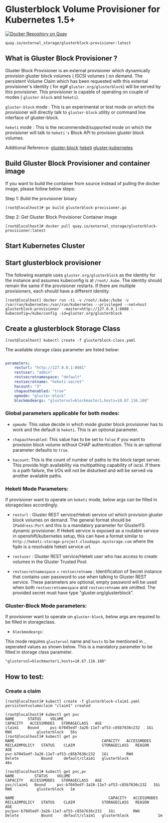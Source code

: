 # Glusterblock Volume Provisioner for Kubernetes 1.5+


[![Docker Repository on Quay](https://quay.io/repository/external_storage/glusterblock-provisioner/status "Docker Repository on Quay")](https://quay.io/repository/external_storage/glusterblock-provisioner)
```
quay.io/external_storage/glusterblock-provisioner:latest
```


## What is Gluster Block Provisioner ?

Gluster Block Provisioner is an external provisioner which dynamically provision gluster block volumes ( ISCSI volumes ) on demand. The persistent Volume Claim which has been requested with this external provisioner's identity ( for eg# `gluster.org/glusterblock`)  will be served by this provisioner. This provisioner is capable of operating on couple of modes ( `gluster-block` and `heketi`).

`gluster-block` mode :  This is an experimental or test mode on which the provisioner will directly talk to `gluster-block` utility or command line interface of gluster-block. 

`heketi` mode : This is the recommended/supported mode on which the provisioner will talk to `heketi's` Block API to provision gluster block volumes.  

Additional Reference:
[gluster-block](https://github.com/gluster/gluster-block)
[heketi](https://github.com/heketi/heketi)
[gluster-kubernetes](https://github.com/gluster/gluster-kubernetes)


## Build Gluster Block Provisioner and container image

If you want to build the container from source instead of pulling the docker image, please follow below steps:

 Step 1: Build the provisioner binary
```
[root@localhost]# go build glusterblock-provisioner.go
```

Step 2:  Get Gluster Block Provisioner Container image
```
[root@localhost]# docker pull quay.io/external_storage/glusterblock-provisioner:latest
```

## Start Kubernetes Cluster

## Start glusterblock provisioner

The following example uses `gluster.org/glusterblock` as the identity for the instance and assumes kubeconfig is at `/root/.kube`. The identity should remain the same if the provisioner restarts. If there are multiple provisioners, each should have a different identity.

```
[root@localhost] docker run -ti -v /root/.kube:/kube -v /var/run/kubernetes:/var/run/kubernetes --privileged --net=host  glusterblock-provisioner  -master=http://127.0.0.1:8080 -kubeconfig=/kube/config -id=gluster.org/glusterblock
```


## Create a glusterblock Storage Class

```
[root@localhost] kubectl create -f glusterblock-class.yaml
```

The available storage class parameter are listed below:

```yaml

parameters:
    resturl: "http://127.0.0.1:8081"
    restuser: "admin"
    restsecretnamespace: "default"
    restsecretname: "heketi-secret"
    hacount: "3"
    chapauthenabled: "true"
    opmode: "gluster-block"
    blockmodeargs: "glustervol=blockmaster1,hosts=10.67.116.108"

```


### Global parameters applicable for both modes:

* `opmode`: This value decide in which mode gluster block provisioner has to work and the default is `heketi`. This is an optional parameter.

* `chapauthenabled`: This value has to be set to `false` if you want to provision block volume without CHAP authentication. This is an optional parameter defaults to `true`. 

* `hacount`: This is the count of number of paths to the block target server. This provide high availability via multipathing capability of iscsi. If there is a path failure, the I/Os will not be disturbed and will be served via another available paths.


### Heketi Mode Parameters:

If provisioner want to operate on `heketi` mode, below args can be  filled in storageclass accordingly.

* `resturl` : Gluster REST service/Heketi service url which provision gluster block volumes on demand. The general format should be `IPaddress:Port` and this is a mandatory parameter for GlusterFS dynamic provisioner. If Heketi service is exposed as a routable service in openshift/kubernetes setup, this can have a format similar to
`http://heketi-storage-project.cloudapps.mystorage.com` where the fqdn is a resolvable heketi service url.

* `restuser` : Gluster REST service/Heketi user who has access to create volumes in the Gluster Trusted Pool.

* `restsecretnamespace` + `restsecretname` : Identification of Secret instance that contains user password to use when talking to Gluster REST service. These parameters are optional, empty password will be used when both `restsecretnamespace` and `restsecretname` are omitted. The provided secret must have type "gluster.org/glusterblock".


### Gluster-Block Mode parameters:

If provisioner want to operate on `gluster-block`, below args are required to be filled in storageclass.

* `blockmodeargs`:

This mode requires `glustervol` name and `hosts` to be mentioned in `,` seperated values as shown below. This is a mandatory parameter to be filled
in storage class parameter.

```
"glustervol=blockmaster1,hosts=10.67.116.108"
```

## How to test:

### Create a claim

```
[root@localhost]# kubectl create -f glusterblock-claim1.yaml
persistentvolumeclaim "claim1" created

[root@localhost]# kubectl get pvc
NAME      STATUS    VOLUME                                     CAPACITY   ACCESSMODES   STORAGECLASS   AGE
claim1    Bound     pvc-b7045edf-3a26-11e7-af53-c85b7636c232   1Gi        RWX           glusterblock   56s
[root@localhost]# kubectl get pv
NAME                                       CAPACITY   ACCESSMODES   RECLAIMPOLICY   STATUS    CLAIM            STORAGECLASS   REASON    AGE
pvc-b7045edf-3a26-11e7-af53-c85b7636c232   1Gi        RWX           Delete          Bound     default/claim1   glusterblock             46s

[root@localhost]# kubectl get pvc,pv
NAME         STATUS    VOLUME                                     CAPACITY   ACCESSMODES   STORAGECLASS   AGE
pvc/claim1   Bound     pvc-b7045edf-3a26-11e7-af53-c85b7636c232   1Gi        RWX           glusterblock   1m

NAME                                          CAPACITY   ACCESSMODES   RECLAIMPOLICY   STATUS    CLAIM            STORAGECLASS   REASON    AGE
pv/pvc-b7045edf-3a26-11e7-af53-c85b7636c232   1Gi        RWX           Delete          Bound     default/claim1   glusterblock             1m
```

